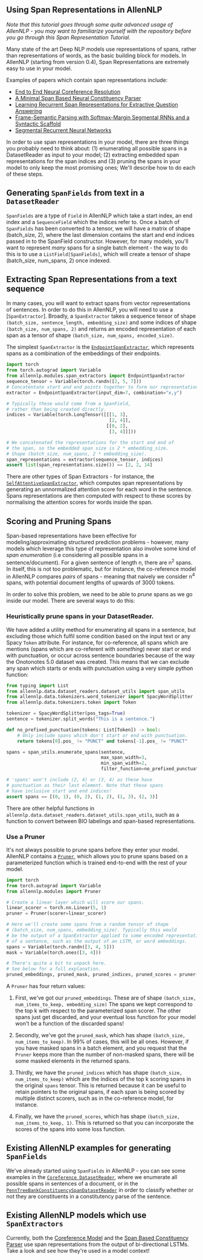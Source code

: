 Using Span Representations in AllenNLP
--------------------------------------
_Note that this tutorial goes through some quite advanced
usage of AllenNLP - you may want to familiarize yourself with the repository
before you go through this Span Representation Tutorial._

Many state of the art Deep NLP models use representations of spans,
rather than representations of words, as the basic building block for
models. In AllenNLP (starting from version 0.4), Span Representations are extremely easy to use in your model.

Examples of papers which contain span representations include:

* [End to End Neural Coreference Resolution](https://www.semanticscholar.org/paper/End-to-end-Neural-Coreference-Resolution-Lee-He/35020104937d7f7dd197c204272a2431970d9d9d)
* [A Minimal Span Based Neural Constituency Parser](https://www.semanticscholar.org/paper/A-Minimal-Span-Based-Neural-Constituency-Parser-Stern-Andreas/593e4e749bd2dbcaf8dc25298d830b41d435e435)
* [Learning Recurrent Span Representations for Extractive Question Answering](https://www.semanticscholar.org/paper/Learning-Recurrent-Span-Representations-for-Extrac-Lee-Kwiatkowski/3290ecab457faa82f7ea04948a36407cb53ebe04)
* [Frame-Semantic Parsing with Softmax-Margin Segmental RNNs and a Syntactic Scaffold](https://www.semanticscholar.org/paper/Frame-Semantic-Parsing-with-Softmax-Margin-Segment-Swayamdipta-Thomson/5ad5c56391bcf29aa797e736d62f077bc66baad1)
* [Segmental Recurrent Neural Networks](https://www.semanticscholar.org/paper/Segmental-Recurrent-Neural-Networks-Kong-Dyer/6b904d6e84c98c6ce22ce6923224b205a2a24ee1)


In order to use span representations in your model, there are three things you probably need to think about: (1) enumerating all possible spans in a DatasetReader as input to your model; (2) extracting embedded span representations for the span indices and (3) pruning the spans in your model to only keep the most promising ones; We'll describe how to do each of these steps.


## Generating `SpanFields` from text in a `DatasetReader`

`SpanFields` are a type of `Field` in AllenNLP which take a start index, an end index
and a `SequenceField` which the indices refer to. Once a batch of `SpanFields` has been
converted to a tensor, we will have a matrix of shape (batch_size, 2), where the last
dimension contains the start and end indices passed in to the SpanField constructor.
However, for many models, you'll want to represent _many_ spans for a single batch
element - the way to do this is to use a `ListField[SpanFields]`, which will create
a tensor of shape (batch_size, num_spans, 2) once indexed.


## Extracting Span Representations from a text sequence

In many cases, you will want to extract spans from vector representations of sentences.
In order to do this in AllenNLP, you will need to use a [`SpanExtractor`]. Broadly, a `SpanExtractor` takes a sequence tensor of shape `(batch_size, sentence_length, embedding_size)` and some indices of shape `(batch_size, num_spans, 2)` and returns an encoded representation of each span as a tensor of shape `(batch_size, num_spans, encoded_size)`.

The simplest `SpanExtractor` is the [`EndpointSpanExtractor`](https://github.com/allenai/allennlp/blob/741ea01e50cfbda2d890110adea41e9141ed46f7/allennlp/modules/span_extractors/endpoint_span_extractor.py#L13), which represents spans as a combination of the embeddings of their endpoints.

```python
import torch
from torch.autograd import Variable
from allennlp.modules.span_extractors import EndpointSpanExtractor
sequence_tensor = Variable(torch.randn([2, 5, 7]))
# Concatentate start and end points together to form our representation.
extractor = EndpointSpanExtractor(input_dim=7, combination="x,y")

# Typically these would come from a SpanField,
# rather than being created directly.
indices = Variable(torch.LongTensor([[[1, 3],
                                      [2, 4]],
                                     [[0, 2],
                                      [3, 4]]]))

# We concatenated the representations for the start and end of
# the span, so the embedded span size is 2 * embedding_size.
# Shape (batch_size, num_spans, 2 * embedding_size).
span_representations = extractor(sequence_tensor, indices)
assert list(span_representations.size()) == [2, 2, 14]
```

There are other types of Span Extractors - for instance, the [`SelfAttentiveSpanExtractor`](https://github.com/allenai/allennlp/blob/741ea01e50cfbda2d890110adea41e9141ed46f7/allennlp/modules/span_extractors/self_attentive_span_extractor.py#L10),
which computes span representations by generating an unnormalized attention score for each
word in the sentence. Spans representations are then computed with respect to these
scores by normalising the attention scores for words inside the span.


## Scoring and Pruning Spans

Span-based representations have been effective for modeling/approximating structured
prediction problems - however, many models which leverage this type of representation
also involve some kind of _span enumeration_ (i.e considering all possible spans in a
sentence/document). For a given sentence of length n, there are n<sup>2</sup> spans. In itself,
this is not too problematic, but for instance, the co-reference model in AllenNLP
compares _pairs_ of spans - meaning that naively we consider n<sup>4</sup> spans, with potential document lengths of upwards of 3000 tokens.

In order to solve this problem, we need to be able to _prune_ spans as we go inside our model. There are several ways to do this:

### Heuristically prune spans in your DatasetReader.

We have added a utility method for enumerating all spans in a sentence, but excluding those which fulfil some condition based on the input text or any Spacy `Token` attribute.
For instance, for co-reference, all spans which are mentions (spans which are co-referent with _something_) never start or end with punctuation, or occur across sentence boundaries because of the way the Onotonotes 5.0 dataset was created. This means that we can exclude any span which
starts or ends with punctuation using a very simple python function:

```python
from typing import List
from allennlp.data.dataset_readers.dataset_utils import span_utils
from allennlp.data.tokenizers.word_tokenizer import SpacyWordSplitter
from allennlp.data.tokenizers.token import Token

tokenizer = SpacyWordSplitter(pos_tags=True)
sentence = tokenizer.split_words("This is a sentence.")

def no_prefixed_punctuation(tokens: List[Token]) -> bool:
    # Only include spans which don't start or end with punctuation.
    return tokens[0].pos_ != "PUNCT" and tokens[-1].pos_ != "PUNCT"

spans = span_utils.enumerate_spans(sentence,
                                   max_span_width=3,
                                   min_span_width=2,
                                   filter_function=no_prefixed_punctuation)

# 'spans' won't include (2, 4) or (3, 4) as these have
# punctuation as their last element. Note that these spans
# have inclusive start and end indices!
assert spans == [(0, 1), (0, 2), (1, 2), (1, 3), (2, 3)]
```

There are other helpful functions in `allennlp.data.dataset_readers.dataset_utils.span_utils`,
such as a function to convert between BIO labelings and span-based representations.

### Use a Pruner

It's not always possible to prune spans before they enter your model. AllenNLP contains
a [`Pruner`](https://github.com/allenai/allennlp/blob/3f0953d19de3676ea82e642659fc96d90690e34d/allennlp/modules/pruner.py#L8), which allows you to prune spans based on a parameterized function which
is trained end-to-end with the rest of your model.

```python
import torch
from torch.autograd import Variable
from allennlp.modules import Pruner

# Create a linear layer which will score our spans.
linear_scorer = torch.nn.Linear(5, 1)
pruner = Pruner(scorer=linear_scorer)

# Here we'll create some spans from a random tensor of shape
# (batch_size, num_spans, embedding_size). Typically this would
# be the output of a SpanExtractor applied to some encoded representation
# of a sentence, such as the output of an LSTM, or word embeddings.
spans = Variable(torch.randn([3, 4, 5]))
mask = Variable(torch.ones([3, 4]))

# There's quite a bit to unpack here.
# See below for a full explanation.
pruned_embeddings, pruned_mask, pruned_indices, pruned_scores = pruner(spans, mask, num_items_to_keep=3)
```

A `Pruner` has four return values:

1. First, we've got our `pruned_embeddings`.
These are of shape `(batch_size, num_items_to_keep, embedding_size)`
The spans we kept correspond to the top k with respect to the parameterized
span scorer. The other spans just get discarded, and your eventual loss
function for your model won't be a function of the discarded spans!

2. Secondly, we've got the `pruned_mask`, which has shape `(batch_size, num_items_to_keep)`.
In 99% of cases, this will be all ones. However, if you have masked spans in a
batch element, and you request that the `Pruner` keeps more than the number
of non-masked spans, there will be some masked elements in the returned spans.

3. Thirdly, we have the `pruned_indices` which has shape `(batch_size, num_items_to_keep)` which are the indices of the top k scoring spans in the original ``spans`` tensor.
This is returned because it can be useful to retain pointers to the original spans,
if each span is being scored by multiple distinct scorers, such as in the co-reference
model, for instance.

4. Finally, we have the `pruned_scores`, which has shape `(batch_size, num_items_to_keep, 1)`.
This is returned so that you can incorporate the scores of the spans into some loss function.

## Existing AllenNLP examples for generating `SpanFields`

We've already started using `SpanFields` in AllenNLP - you can see some examples in the
[`Coreference DatasetReader`](https://github.com/allenai/allennlp/blob/741ea01e50cfbda2d890110adea41e9141ed46f7/allennlp/data/dataset_readers/coreference_resolution/conll.py#L165), where we enumerate all possible spans in sentences
of a document, or in the [`PennTreeBankConstituencySpanDatasetReader`](https://github.com/allenai/allennlp/blob/741ea01e50cfbda2d890110adea41e9141ed46f7/allennlp/data/dataset_readers/penn_tree_bank.py#L119) in order to
classify whether or not they are constituents in a constitutency parse of the sentence.

## Existing AllenNLP models which use `SpanExtractors`

Currently, both the [Coreference Model](https://github.com/allenai/allennlp/blob/741ea01e50cfbda2d890110adea41e9141ed46f7/allennlp/models/coreference_resolution/coref.py#L173)
and the [Span Based Constituency Parser](https://github.com/allenai/allennlp/blob/741ea01e50cfbda2d890110adea41e9141ed46f7/allennlp/models/constituency_parser.py#L162)
use span representations from the output of bi-directional LSTMs. Take a look and see how they're used in
a model context!
